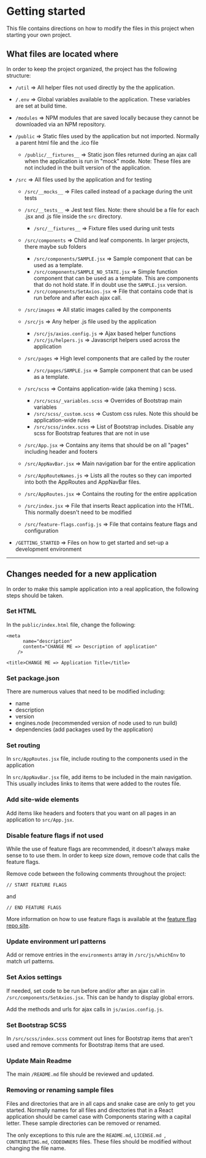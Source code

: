 # Getting started

This file contains directions on how to modify the files in this project when starting your own project.

## What files are located where

In order to keep the project organized, the project has the following structure:

- `/util` => All helper files not used directly by the the application.
- `/.env` => Global variables available to the application. These variables are set at build time.
- `/modules` => NPM modules that are saved locally because they cannot be downloaded via an NPM repository.
- `/public` => Static files used by the application but not imported. Normally a parent html file and the .ico file
  - `/public/__fixtures__` => Static json files returned during an ajax call when the application is run in "mock" mode. Note: These files are not included in the built version of the application.
- `/src` => All files used by the application and for testing

  - `/src/__mocks__` => Files called instead of a package during the unit tests
  - `/src/__tests__` => Jest test files. Note: there should be a file for each .jsx and .js file inside the `src` directory.
    - `/src/__fixtures__` => Fixture files used during unit tests
  - `/src/components` => Child and leaf components. In larger projects, there maybe sub folders
    - `/src/components/SAMPLE.jsx` => Sample component that can be used as a template.
    - `/src/components/SAMPLE_NO_STATE.jsx` => Simple function component that can be used as a template. This are components that do not hold state. If in doubt use the `SAMPLE.jsx` version.
    - `/src/components/SetAxios.jsx` => File that contains code that is run before and after each ajax call.
  - `/src/images` => All static images called by the components
  - `/src/js` => Any helper .js file used by the application

    - `/src/js/axios.config.js` => Ajax based helper functions
    - `/src/js/helpers.js` => Javascript helpers used across the application

  - `/src/pages` => High level components that are called by the router
    - `/src/pages/SAMPLE.jsx` => Sample component that can be used as a template.
  - `/src/scss` => Contains application-wide (aka theming ) scss.
    - `/src/scss/_variables.scss` => Overrides of Bootstrap main variables
    - `/src/scss/_custom.scss` => Custom css rules. Note this should be application-wide rules
    - `/src/scss/index.scss` => List of Bootstrap includes. Disable any scss for Bootstrap features that are not in use
  - `/src/App.jsx` => Contains any items that should be on all "pages" including header and footers
  - `/src/AppNavBar.jsx` => Main navigation bar for the entire application
  - `/src/AppRouteNames.js` => Lists all the routes so they can imported into both the AppRoutes and AppNavBar files.
  - `/src/AppRoutes.jsx` => Contains the routing for the entire application
  - `/src/index.jsx` => File that inserts React application into the HTML. This normally doesn't need to be modified
  - `/src/feature-flags.config.js` => File that contains feature flags and configuration

- `/GETTING_STARTED` => Files on how to get started and set-up a development environment

---

## Changes needed for a new application

In order to make this sample application into a real application, the following steps should be taken.

### Set HTML

In the `public/index.html` file, change the following:

```
<meta
      name="description"
      content="CHANGE ME => Description of application"
    />
```

```
<title>CHANGE ME => Application Title</title>
```

### Set package.json

There are numerous values that need to be modified including:

- name
- description
- version
- engines.node (recommended version of node used to run build)
- dependencies (add packages used by the application)

### Set routing

In `src/AppRoutes.jsx` file, include routing to the components used in the application

In `src/AppNavBar.jsx` file, add items to be included in the main navigation. This usually includes links to items that were added to the routes file.

### Add site-wide elements

Add items like headers and footers that you want on all pages in an application to `src/App.jsx`.

### Disable feature flags if not used

While the use of feature flags are recommended, it doesn't always make sense to to use them. In order to keep size down, remove code that calls the feature flags.

Remove code between the following comments throughout the project:

```
// START FEATURE FLAGS
```

and

```
// END FEATURE FLAGS
```

More information on how to use feature flags is available at the [feature flag repo site](https://github.com/mydobie/featureFlags).

### Update environment url patterns

Add or remove entries in the `environments` array in `/src/js/whichEnv` to match url patterns.

### Set Axios settings

If needed, set code to be run before and/or after an ajax call in `/src/components/SetAxios.jsx`. This can be handy to display global errors.

Add the methods and urls for ajax calls in `js/axios.config.js`.

### Set Bootstrap SCSS

In `/src/scss/index.scss` comment out lines for Bootstrap items that aren't used and remove comments for Bootstrap items that are used.

### Update Main Readme

The main `/README.md` file should be reviewed and updated.

### Removing or renaming sample files

Files and directories that are in all caps and snake case are only to get you started. Normally names for all files and directories that in a React application should be camel case with Components staring with a capital letter. These sample directories can be removed or renamed.

The only exceptions to this rule are the `README.md`, `LICENSE.md `, `CONTRIBUTING.md`, `CODEOWNERS`
files. These files should be modified without changing the file name.
